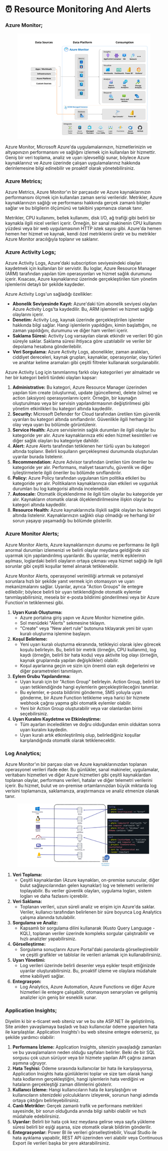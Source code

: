 # ⏰ Resource Monitoring And Alerts

### Azure Monitor;

<figure><img src="../.gitbook/assets/overview-simple-20230707-opt.svg" alt="" width="563"><figcaption></figcaption></figure>

Azure Monitor, Microsoft Azure'da uygulamalarınızın, hizmetlerinizin ve altyapınızın performansını ve sağlığını izlemek için kullanılan bir hizmettir. Geniş bir veri toplama, analiz ve uyarı işlevselliği sunar, böylece Azure kaynaklarınız ve Azure üzerinde çalışan uygulamalarınız hakkında derinlemesine bilgi edinebilir ve proaktif olarak yönetebilirsiniz.

### Azure Metrics;

Azure Metrics, Azure Monitor'ın bir parçasıdır ve Azure kaynaklarınızın performansını ölçmek için kullanılan zaman serisi verileridir. Metrikler, Azure kaynaklarınızın sağlığı ve performansı hakkında gerçek zamanlı bilgiler sağlar ve bu bilgilerin ölçümünü ve takibini yapmanıza olanak tanır.

Metrikler, CPU kullanımı, bellek kullanımı, disk I/O, ağ trafiği gibi belirli bir kaynakla ilgili nicel verileri içerir. Örneğin, bir sanal makinenin CPU kullanımı yüzdesi veya bir web uygulamasının HTTP istek sayısı gibi. Azure'da hemen hemen her hizmet ve kaynak, kendi özel metriklerini üretir ve bu metrikler Azure Monitor aracılığıyla toplanır ve saklanır.

### Azure Activity Logs;

Azure Activity Logs, Azure'daki subscription seviyesindeki olayları kaydetmek için kullanılan bir servistir. Bu loglar, Azure Resource Manager (ARM) tarafından yapılan tüm operasyonları ve hizmet sağlık durumunu içerir. Kısacası, Azure kaynaklarınız üzerinde gerçekleştirilen tüm yönetim işlemlerini detaylı bir şekilde kaydeder.

Azure Activity Logs'un sağladığı özellikler:

* **Abonelik Seviyesinde Kayıt:** Azure'daki tüm abonelik seviyesi olayları Azure Activity Logs'ta kaydedilir. Bu, ARM işlemleri ve hizmet sağlığı olaylarını içerir.
* **Denetim:** Activity Log, kaynak üzerinde gerçekleştirilen işlemler hakkında bilgi sağlar. Hangi işlemlerin yapıldığını, kimin başlattığını, ne zaman yapıldığını, durumunu ve diğer ham verileri içerir.&#x20;
* **Saklama Süresi:** Activity Log varsayılan olarak etkindir ve verileri 90 gün süreyle saklar. Saklama süresi ihtiyaca göre uzatılabilir ve veriler bir depolama hesabına gönderilebilir.
* **Veri Sorgulama:** Azure Activity Logs, abonelikler, zaman aralıkları, ciddiyet dereceleri, kaynak grupları, kaynaklar, operasyonlar, olay türleri ve anahtar kelime aramaları gibi çeşitli filtreler kullanarak sorgulanabilir.

Azure Activity Log için tanımlanmış farklı olay kategorileri yer almaktadır ve her bir kategori belirli türdeki olayları kapsar:

1. **Administrative:** Bu kategori, Azure Resource Manager üzerinden yapılan tüm create (oluşturma), update (güncelleme), delete (silme) ve action (aksiyon) operasyonlarını içerir. Örneğin, bir kaynağın oluşturulması veya bir servisin yapılandırmasının değiştirilmesi gibi yönetim etkinlikleri bu kategori altında kaydedilir.
2. **Security:** Microsoft Defender for Cloud tarafından üretilen tüm güvenlik uyarıları bu kategori altında sınıflandırılır. Güvenlikle ilgili herhangi bir olay veya uyarı bu bölümde görüntülenir.
3. **Service Health:** Azure servislerinin sağlık durumları ile ilgili olaylar bu kategoride yer alır. Azure kaynaklarınıza etki eden hizmet kesintileri ve diğer sağlık olayları bu kategoriye dahildir.
4. **Alert:** Azure Alerts tarafından tetiklenen her türlü uyarı bu kategori altında toplanır. Belirli koşulların gerçekleşmesi durumunda oluşturulan uyarılar burada listelenir.
5. **Recommendation:** Azure Advisor tarafından üretilen tüm öneriler bu kategoride yer alır. Performans, maliyet tasarrufu, güvenlik ve diğer iyileştirmelerle ilgili öneriler bu bölümde sınıflandırılır.
6. **Policy:** Azure Policy tarafından uygulanan tüm politika etkileri bu kategoride yer alır. Politikaların kaynaklarınıza olan etkileri ve uygunluk durumları bu log kategorisi altında incelenebilir.
7. **Autoscale:** Otomatik ölçeklendirme ile ilgili tüm olaylar bu kategoride yer alır. Kaynakların otomatik olarak ölçeklendirilmesine ilişkin olaylar bu kategori altında kaydedilir.
8. **Resource Health:** Azure kaynaklarınızla ilişkili sağlık olayları bu kategori altında listelenir. Kaynaklarınızın sağlıklı olup olmadığı ve herhangi bir sorun yaşayıp yaşamadığı bu bölümde gösterilir.

### Azure Monitor Alerts;

Azure Monitor Alerts, Azure kaynaklarınızın durumu ve performansı ile ilgili anormal durumları izlemenizi ve belirli olaylar meydana geldiğinde sizi uyarmak için yapılandırılmış uyarılardır. Bu uyarılar, metrik eşiklerinin aşılması, loglardaki belirli olayların ortaya çıkması veya hizmet sağlığı ile ilgili sorunlar gibi çeşitli koşullar temel alınarak tetiklenebilir.

Azure Monitor Alerts, operasyonel verimliliği artırmak ve potansiyel sorunlara hızlı bir şekilde yanıt vermek için otomasyon ve uyarı mekanizmalarını sağlar. Uyarılar, ayrıca "Action Groups" ile entegre edilebilir; böylece belirli bir uyarı tetiklendiğinde otomatik eylemler tanımlayabilirsiniz, mesela bir e-posta bildirimi gönderilmesi veya bir Azure Function'ın tetiklenmesi gibi.&#x20;

1. **Uyarı Kuralı Oluşturma:**
   * Azure portalına giriş yapın ve Azure Monitor hizmetine gidin.
   * Sol menüdeki "Alerts" sekmesine tıklayın.
   * "Create" veya "New alert rule" butonuna tıklayarak yeni bir uyarı kuralı oluşturma işlemine başlayın.
2. **Koşul Belirleme:**
   * Yeni uyarı kuralı oluşturma ekranında, tetikleyici olarak işlev görecek koşulu belirleyin. Bu, belirli bir metrik (örneğin, CPU kullanımı), log kaydı (örneğin, belirli bir hata kodu) veya aktivite log olayı (örneğin, kaynak gruplarında yapılan değişiklikler) olabilir.
   * Koşul ayarlarına geçin ve sizin için önemli olan eşik değerlerini ve diğer parametreleri tanımlayın.
3. **Eylem Grubu Yapılandırma:**
   * Uyarı kuralı için bir "Action Group" belirleyin. Action Group, belirli bir uyarı tetiklendiğinde hangi eylemlerin gerçekleştirileceğini tanımlar.
   * Bu eylemler, e-posta bildirimi gönderme, SMS yoluyla uyarı gönderme, bir Azure Function tetikleme veya harici bir hizmete webhook çağrısı yapma gibi otomatik eylemler olabilir.
   * Yeni bir Action Group oluşturabilir veya var olanlardan birini seçebilirsiniz.
4. **Uyarı Kuralını Kaydetme ve Etkinleştirme:**
   * Tüm ayarları inceledikten ve doğru olduğundan emin olduktan sonra uyarı kuralını kaydedin.
   * Uyarı kuralı artık etkinleştirilmiş olup, belirlediğiniz koşullar karşılandığında otomatik olarak tetiklenecektir.

### Log Analytics;

Azure Monitor'ın bir parçası olan ve Azure kaynaklarınızdan toplanan operasyonel verileri ifade eder. Bu günlükler, sanal makineler, uygulamalar, veritabanı hizmetleri ve diğer Azure hizmetleri gibi çeşitli kaynaklardan toplanan olaylar, performans verileri, hatalar ve diğer telemetri verilerini içerir. Bu hizmet, bulut ve on-premise ortamlarınızdan büyük miktarda log verisini toplamanıza, saklamanıza, araştırmanıza ve analiz etmenize olanak tanır.&#x20;

<figure><img src="../.gitbook/assets/image (1) (1) (1) (1) (1) (1) (1) (1) (1).png" alt=""><figcaption></figcaption></figure>

1. **Veri Toplama:**
   * Çeşitli kaynaklardan (Azure kaynakları, on-premise sunucular, diğer bulut sağlayıcılarından gelen kaynaklar) log ve telemetri verilerini toplayabilir. Bu veriler güvenlik olayları, uygulama logları, sistem logları ve daha fazlasını içerebilir.
2. **Veri Saklama:**
   * Toplanan verileri, uzun süreli analiz ve erişim için Azure'da saklar. Veriler, kullanıcı tarafından belirlenen bir süre boyunca Log Analytics çalışma alanında tutulabilir.
3. **Sorgulama ve Analiz:**
   * Kapsamlı bir sorgulama dilini kullanarak (Kusto Query Language - KQL), toplanan veriler üzerinde kompleks sorgular çalıştırabilir ve hızlı analizler yapabilirsiniz.
4. **Görselleştirme:**
   * Sorgulama sonuçlarını Azure Portal'daki panolarda görselleştirebilir ve çeşitli grafikler ve tablolar ile verileri anlamak için kullanabilirsiniz.
5. **Uyarı Yönetimi:**
   * Log verileri üzerinde belirli desenler veya eşikler tespit ettiğinizde uyarılar oluşturabilirsiniz. Bu, proaktif izleme ve olaylara müdahale etme kabiliyeti sağlar.
6. **Entegrasyon:**
   * Log Analytics, Azure Automation, Azure Functions ve diğer Azure hizmetleri ile entegre çalışabilir, otomasyon senaryoları ve gelişmiş analizler için geniş bir esneklik sunar.

### Application Insights;

Diyelim ki bir e-ticaret web siteniz var ve bu site ASP.NET ile geliştirilmiş. Site aniden yavaşlamaya başladı ve bazı kullanıcılar ödeme yaparken hata ile karşılaştılar. Application Insights'ı bu web sitesine entegre ederseniz, şu şekilde yardımcı olabilir:

1. **Performans İzleme:** Application Insights, sitenizin yavaşladığı zamanları ve bu yavaşlamaların neden olduğu sayfaları belirler. Belki de bir SQL sorgusu çok uzun sürüyor veya bir hizmete yapılan API çağrısı zaman aşımına uğruyor.
2. **Hata Teşhisi:** Ödeme sırasında kullanıcılar bir hata ile karşılaşıyorsa, Application Insights hata günlüklerini toplar ve size tam olarak hangi hata kodlarının gerçekleştiğini, hangi işlemlerin hata verdiğini ve hataların gerçekleştiği zaman dilimlerini gösterir.
3. **Kullanıcı İzleme:** Hangi kullanıcıların hata ile karşılaştığını ve kullanıcıların sitenizdeki yolculuklarını izleyerek, sorunun hangi adımda ortaya çıktığını belirleyebilirsiniz.
4. **Canlı Metrikler:** Gerçek zamanlı trafik ve performans metrikleri sayesinde, bir sorun olduğunda anında bilgi sahibi olabilir ve hızlı müdahale edebilirsiniz.
5. **Uyarılar:** Belirli bir hata çok kez meydana gelirse veya sayfa yükleme süresi belirli bir eşiği aşarsa, size otomatik olarak bildirim gönderilir.
6. **Entegrasyonlar:** Power BI ile verileri görselleştirebilir, Visual Studio ile hata ayıklama yapabilir, REST API üzerinden veri alabilir veya Continuous Export ile verileri başka bir yere aktarabilirsiniz.



